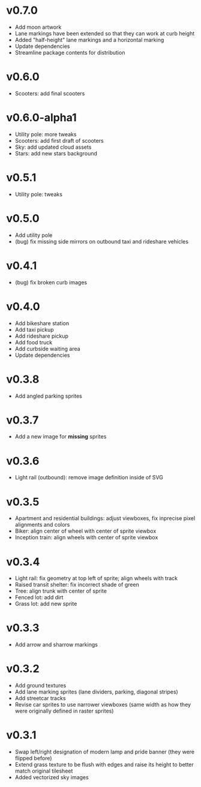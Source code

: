 # v0.7.0

- Add moon artwork
- Lane markings have been extended so that they can work at curb height
- Added "half-height" lane markings and a horizontal marking
- Update dependencies
- Streamline package contents for distribution

# v0.6.0

- Scooters: add final scooters

# v0.6.0-alpha1

- Utility pole: more tweaks
- Scooters: add first draft of scooters
- Sky: add updated cloud assets
- Stars: add new stars background

# v0.5.1

- Utility pole: tweaks

# v0.5.0

- Add utility pole
- (bug) fix missing side mirrors on outbound taxi and rideshare vehicles 

# v0.4.1

- (bug) fix broken curb images

# v0.4.0

- Add bikeshare station
- Add taxi pickup
- Add rideshare pickup
- Add food truck
- Add curbside waiting area
- Update dependencies

# v0.3.8

- Add angled parking sprites

# v0.3.7

- Add a new image for **missing** sprites

# v0.3.6

- Light rail (outbound): remove image definition inside of SVG

# v0.3.5

- Apartment and residential buildings: adjust viewboxes, fix inprecise pixel alignments and colors
- Biker: align center of wheel with center of sprite viewbox
- Inception train: align wheels with center of sprite viewbox

# v0.3.4

- Light rail: fix geometry at top left of sprite; align wheels with track
- Raised transit shelter: fix incorrect shade of green
- Tree: align trunk with center of sprite
- Fenced lot: add dirt
- Grass lot: add new sprite

# v0.3.3

- Add arrow and sharrow markings

# v0.3.2

- Add ground textures
- Add lane marking sprites (lane dividers, parking, diagonal stripes)
- Add streetcar tracks
- Revise car sprites to use narrower viewboxes (same width as how they were originally defined in raster sprites)

# v0.3.1

- Swap left/right designation of modern lamp and pride banner (they were flipped before)
- Extend grass texture to be flush with edges and raise its height to better match original tilesheet
- Added vectorized sky images
